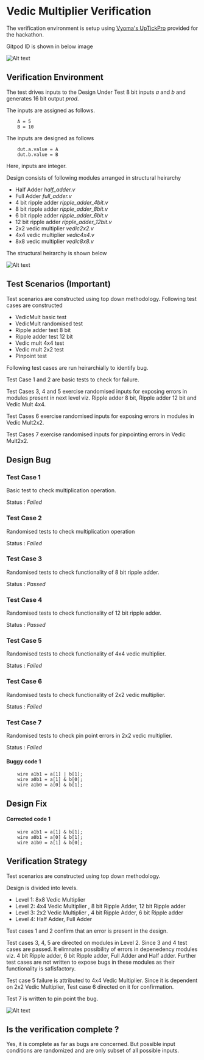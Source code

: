# Vedic Multiplier Verification

The verification environment is setup using [Vyoma's UpTickPro](https://vyomasystems.com) provided for the hackathon.

Gitpod ID is shown in below image

![Alt text]( ../assets/GitpodID.png "Gitpod ID")

## Verification Environment

The test drives inputs to the Design Under Test 8 bit inputs *a* and *b* and generates 16 bit output *prod*.

The inputs are assigned as follows.
```
    A = 5
    B = 10
```
The inputs are designed as follows

```
    dut.a.value = A
    dut.b.value = B
```
Here, inputs are integer.

Design consists of following modules arranged in structural heirarchy

- Half Adder *half_adder.v*
- Full Adder *full_adder.v*
- 4 bit ripple adder *ripple_adder_4bit.v*
- 8 bit ripple adder *ripple_adder_8bit.v*
- 6 bit ripple adder *ripple_adder_6bit.v*
- 12 bit ripple adder *ripple_adder_12bit.v*
- 2x2 vedic multiplier *vedic2x2.v*
- 4x4 vedic multiplier *vedic4x4.v*
- 8x8 vedic multiplier *vedic8x8.v*

The structural heirarchy is shown below

![Alt text](../assets/Level3dependency.png)

## Test Scenarios **(Important)**

Test scenarios are constructed using top down methodology. Following test cases are constructed

- VedicMult basic test
- VedicMult randomised test
- Ripple adder test 8 bit
- Ripple adder test 12 bit
- Vedic mult 4x4 test
- Vedic mult 2x2 test
- Pinpoint test

Following test cases are run heirarchially to identify bug.

Test Case 1 and 2 are basic tests to check for failure.

Test Cases 3, 4 and 5 exercise randomised inputs for exposing errors in modules present in next level viz. Ripple adder 8 bit, Ripple adder 12 bit and Vedic Mult 4x4.

Test Cases 6 exercise randomised inputs for exposing errors in modules in Vedic Mult2x2.

Test Cases 7 exercise randomised inputs for pinpointing errors in Vedic Mult2x2.


## Design Bug

### Test Case 1

Basic test to check multiplication operation.

Status : *Failed*

### Test Case 2

Randomised tests to check multiplication operation

Status : *Failed*


### Test Case 3

Randomised tests to check functionality of 8 bit ripple adder.

Status : *Passed*


### Test Case 4

Randomised tests to check functionality of 12 bit ripple adder.

Status : *Passed*


### Test Case 5

Randomised tests to check functionality of 4x4 vedic multiplier.

Status : *Failed*


### Test Case 6

Randomised tests to check functionality of 2x2 vedic multiplier.

Status : *Failed*

### Test Case 7

Randomised tests to check pin point errors in 2x2 vedic multiplier.

Status : *Failed*

#### Buggy code 1

```
	wire a1b1 = a[1] | b[1];
	wire a0b1 = a[1] & b[0];
	wire a1b0 = a[0] & b[1];
```


## Design Fix


#### Corrected code 1

```
	wire a1b1 = a[1] & b[1];
	wire a0b1 = a[0] & b[1];
	wire a1b0 = a[1] & b[0];
```


## Verification Strategy

Test scenarios are constructed using top down methodology.

Design is divided into levels. 

- Level 1: 8x8 Vedic Multiplier
- Level 2: 4x4 Vedic Multiplier , 8 bit Ripple Adder, 12 bit Ripple adder
- Level 3: 2x2 Vedic Multiplier , 4 bit Ripple Adder, 6 bit Ripple adder
- Level 4: Half Adder, Full Adder

Test cases 1 and 2 confirm that an error is present in the design.

Test cases 3, 4, 5 are directed on modules in Level 2. Since 3 and 4 test cases are passed. It elimnates possibility of errors in depenedency modules viz. 4 bit Ripple adder, 6 bit Ripple adder, Full Adder and Half adder. Further test cases are not written to expose bugs in these modules as their functionality is safisfactory.

Test case 5 failure is attributed to 4x4 Vedic Multiplier. Since it is dependent on 2x2 Vedic Multiplier, Test case 6 directed on it for confirmation.

Test 7 is written to pin point the bug.

![Alt text](../assets/Level3PinpointTest.png)


## Is the verification complete ?

Yes, it is complete as far as bugs are concerned. But possible input conditions are randomized and are only subset of all possible inputs.

